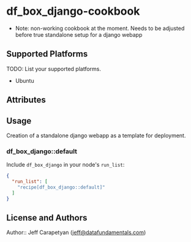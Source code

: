 # df_box_django-cookbook

* Note: non-working cookbook at the moment. Needs to be adjusted before true standalone setup for a django webapp

## Supported Platforms

TODO: List your supported platforms.
* Ubuntu

## Attributes


## Usage
Creation of a standalone django webapp as a template for deployment. 

### df_box_django::default

Include `df_box_django` in your node's `run_list`:

```json
{
  "run_list": [
    "recipe[df_box_django::default]"
  ]
}
```

## License and Authors

Author:: Jeff Carapetyan (<jeff@datafundamentals.com>)
